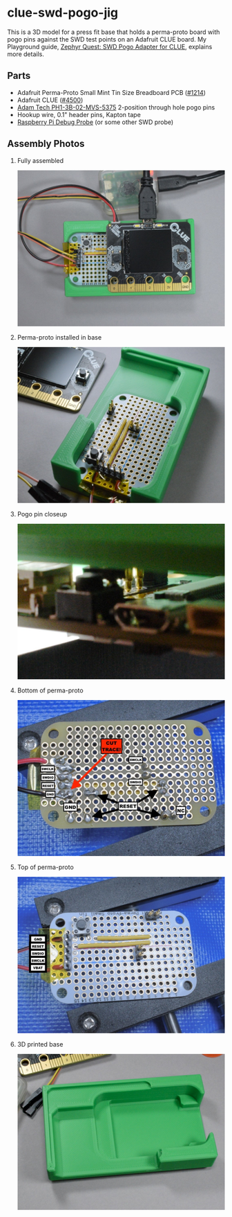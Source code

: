 # clue-swd-pogo-jig

This is a 3D model for a press fit base that holds a perma-proto board with
pogo pins against the SWD test points on an Adafruit CLUE board. My Playground
guide, [Zephyr Quest: SWD Pogo Adapter for CLUE](https://adafruit-playground.com/u/SamBlenny/pages/zephyr-quest-swd-pogo-adapter-for-clue),
explains more details.


## Parts

- Adafruit Perma-Proto Small Mint Tin Size Breadboard PCB ([\#1214](https://www.adafruit.com/product/1214))
- Adafruit CLUE ([\#4500](https://www.adafruit.com/product/4500))
- [Adam Tech PH1-3B-02-MVS-5375](https://www.digikey.com/en/products/detail/adam-tech/PH1-3B-02-MVS-5375/9831904)
  2-position through hole pogo pins
- Hookup wire, 0.1" header pins, Kapton tape
- [Raspberry Pi Debug Probe](https://www.adafruit.com/product/5699) (or some
  other SWD probe)


## Assembly Photos

1. Fully assembled

   ![fully assembled CLUE, SWD adapter and SWD probe](img/fully-assembled-programmer.jpeg)

2. Perma-proto installed in base

   ![perma-proto assembly installed in base](img/base-with-perma-proto.jpeg)

3. Pogo pin closeup

   ![closeup of pogo pins connecting to CLUE](img/pogo-closeup.jpeg)

4. Bottom of perma-proto

   ![bottom of perma-proto board assembly](img/perma-proto-bottom.jpeg)

5. Top of perma-proto

   ![top of perma-proto board assembly](img/perma-proto-top.jpeg)

6. 3D printed base

   ![3D printed base](img/3d-printed-base.jpeg)

